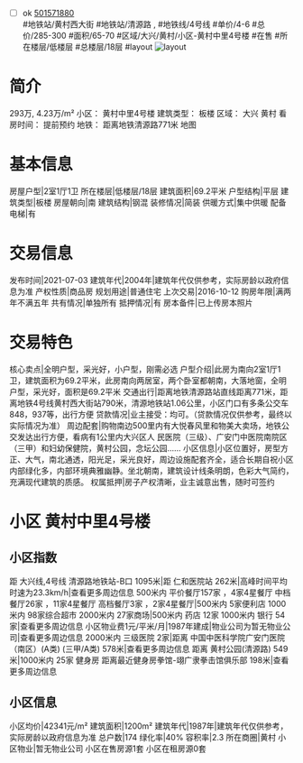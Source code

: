- [ ] ok [501571880](https://bj.5i5j.com/ershoufang/501571880.html)  
 #地铁站/黄村西大街 #地铁站/清源路 ,  #地铁线/4号线
#单价/4-6 #总价/285-300 #面积/65-70   #区域/大兴/黄村/小区-黄村中里4号楼 #在售 #所在楼层/低楼层 #总楼层/18层 #layout 
![layout](http://image2a.5i5j.com/bdir/layout/7ce01d6f243a4cbea8429b4c5365567a.jpg_P5.jpg) 
# 简介 
 293万,  4.23万/m² 
小区： 黄村中里4号楼
建筑类型： 板楼
区域： 大兴 黄村
看房时间： 提前预约
地铁： 距离地铁清源路771米 地图
# 基本信息 
 房屋户型|2室1厅1卫
所在楼层|低楼层/18层
建筑面积|69.2平米
户型结构|平层
建筑类型|板楼
房屋朝向|南
建筑结构|钢混
装修情况|简装
供暖方式|集中供暖
配备电梯|有
# 交易信息 
 发布时间|2021-07-03
建筑年代|2004年|建筑年代仅供参考，实际房龄以政府信息为准
产权性质|商品房
规划用途|普通住宅
上次交易|2016-10-12
购房年限|满两年不满五年
共有情况|单独所有
抵押情况|有
房本备件|已上传房本照片
# 交易特色 
 核心卖点|全明户型，采光好，小户型，刚需必选
户型介绍|此房为南向2室1厅1卫，建筑面积为69.2平米，此房南向两居室，两个卧室都朝南，大落地窗，全明户型，采光好，面积是69.2平米
交通出行|距离地铁清源路站直线距离771米，距离地铁4号线黄村西大街站790米，清源地铁站1.06公里，小区门口有多条公交车848，937等，出行方便
贷款情况|业主接受：均可。（贷款情况仅供参考，最终以实际情况为准）
周边配套|购物南边500里内有大悦春风里和物美大卖场，地铁公交发达出行方便，看病有1公里内大兴区人
民医院（三级）、广安门中医院南院区（三甲）和妇幼保健院，黄村公园，念坛公园……
小区信息|小区位置好，房型方正、大气，南北通透，阳光足，采光良好，周边设施配套齐全，适合长期自祝小区内部绿化多，内部环境典雅幽静。坐北朝南，建筑设计线条明朗，色彩大气简约，充满现代建筑的质感。
权属抵押|房子产权清晰，业主诚意出售，随时可签约
# 小区 黄村中里4号楼
## 小区指数 
 距 大兴线,4号线 清源路地铁站-B口 1095米|距 仁和医院站 262米|高峰时间平均时速为23.3km/h|查看更多周边信息
500米内 平价餐厅157家 ，4家4星餐厅
中档餐厅26家 ，11家4星餐厅
高档餐厅3家 ，2家4星餐厅|500米内 5家便利店
1000米内 98家综合超市
2000米内 27家商场|500米内 药店 12家
1000米内 银行 54家|查看更多周边信息
小区物业费1元/平米/月|1987年建成|物业公司为暂无物业公司|查看更多周边信息
2000米内 三级医院 2家|距离 中国中医科学院广安门医院（南区）(A类) (三甲/A类) 578米|查看更多周边信息
距离 黄村公园(清源路) 549米|1000米内 25家 健身房
距离最近健身房拳馆-翊广隶拳击馆俱乐部 198米|查看更多周边信息
## 小区信息 
 小区均价|42341元/m²
建筑面积|1200m²
建筑年代|1987年|建筑年代仅供参考，实际房龄以政府信息为准
总户数|174
绿化率|40%
容积率|2.3
所在商圈|黄村
小区物业|暂无物业公司
小区在售房源1套
小区在租房源0套
